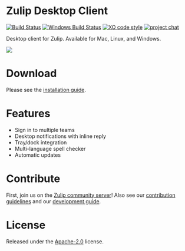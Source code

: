 # Zulip Desktop Client
[![Build Status](https://travis-ci.org/zulip/zulip-electron.svg?branch=master)](https://travis-ci.org/zulip/zulip-electron)
[![Windows Build Status](https://ci.appveyor.com/api/projects/status/github/zulip/zulip-electron?branch=master&svg=true)](https://ci.appveyor.com/project/akashnimare/zulip-electron/branch/master)
[![XO code style](https://img.shields.io/badge/code_style-XO-5ed9c7.svg)](https://github.com/sindresorhus/xo)
[![project chat](https://img.shields.io/badge/zulip-join_chat-brightgreen.svg)](https://chat.zulip.org)

Desktop client for Zulip. Available for Mac, Linux, and Windows.

<img src="http://i.imgur.com/ChzTq4F.png"/>

# Download
Please see the [installation guide](https://zulipchat.com/help/desktop-app-install-guide).

# Features
* Sign in to multiple teams
* Desktop notifications with inline reply
* Tray/dock integration
* Multi-language spell checker
* Automatic updates

# Contribute

First, join us on the [Zulip community server](https://zulip.readthedocs.io/en/latest/contributing/chat-zulip-org.html)! 
Also see our [contribution guidelines](./CONTRIBUTING.md) and our [development guide](./development.md).

# License
Released under the [Apache-2.0](./LICENSE) license.
